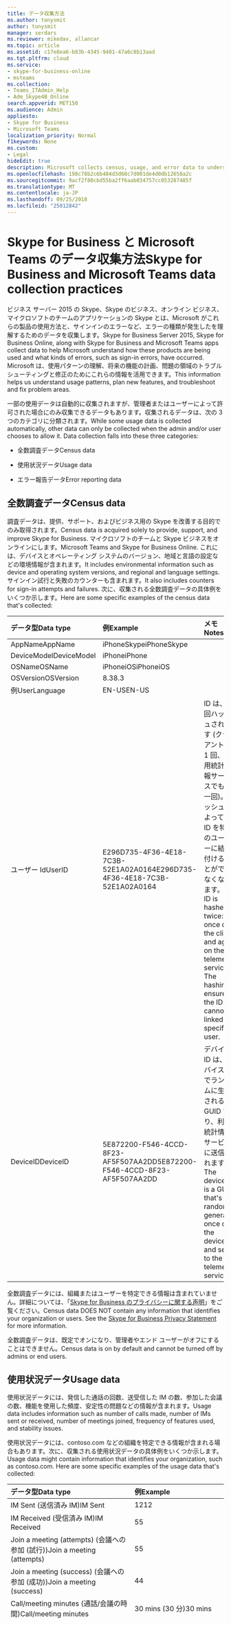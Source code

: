 ```yaml
---
title: データ収集方法
ms.author: tonysmit
author: tonysmit
manager: serdars
ms.reviewer: mikedav, allancar
ms.topic: article
ms.assetid: c17e8ea6-b83b-4345-9401-47a6c8b13aad
ms.tgt.pltfrm: cloud
ms.service:
- skype-for-business-online
- msteams
ms.collection:
- Teams_ITAdmin_Help
- Adm_Skype4B_Online
search.appverid: MET150
ms.audience: Admin
appliesto:
- Skype for Business
- Microsoft Teams
localization_priority: Normal
f1keywords: None
ms.custom:
- Legal
hideEdit: true
description: Microsoft collects census, usage, and error data to understand how Skype for Business is being used and where users encounter problems. The data is used to plan product improvements.
ms.openlocfilehash: 198c78b2c6b484d3d68c7d001de4d0db12658a2c
ms.sourcegitcommit: 9acf2f80cbd55ba2ff6aab034757cc053287485f
ms.translationtype: MT
ms.contentlocale: ja-JP
ms.lasthandoff: 09/25/2018
ms.locfileid: "25012842"
---
```

# <a name="skype-for-business-and-microsoft-teams-data-collection-practices"></a><span data-ttu-id="bf50a-104">Skype for Business と Microsoft Teams のデータ収集方法</span><span class="sxs-lookup"><span data-stu-id="bf50a-104">Skype for Business and Microsoft Teams data collection practices</span></span>

<span data-ttu-id="bf50a-105">ビジネス サーバー 2015 の Skype、Skype のビジネス、オンライン ビジネス、マイクロソフトのチームのアプリケーションの Skype とは、Microsoft がこれらの製品の使用方法と、サインインのエラーなど、エラーの種類が発生したを理解するためのデータを収集します。</span><span class="sxs-lookup"><span data-stu-id="bf50a-105">Skype for Business Server 2015, Skype for Business Online, along with Skype for Business and Microsoft Teams apps collect data to help Microsoft understand how these products are being used and what kinds of errors, such as sign-in errors, have occurred.</span></span> <span data-ttu-id="bf50a-106">Microsoft は、使用パターンの理解、将来の機能の計画、問題の領域のトラブルシューティングと修正のためにこれらの情報を活用できます。</span><span class="sxs-lookup"><span data-stu-id="bf50a-106">This information helps us understand usage patterns, plan new features, and troubleshoot and fix problem areas.</span></span>

<span data-ttu-id="bf50a-p103">一部の使用データは自動的に収集されますが、管理者またはユーザーによって許可された場合にのみ収集できるデータもあります。収集されるデータは、次の 3 つのカテゴリに分類されます。</span><span class="sxs-lookup"><span data-stu-id="bf50a-p103">While some usage data is collected automatically, other data can only be collected when the admin and/or user chooses to allow it. Data collection falls into these three categories:</span></span>

- <span data-ttu-id="bf50a-109">全数調査データ</span><span class="sxs-lookup"><span data-stu-id="bf50a-109">Census data</span></span>

- <span data-ttu-id="bf50a-110">使用状況データ</span><span class="sxs-lookup"><span data-stu-id="bf50a-110">Usage data</span></span>

- <span data-ttu-id="bf50a-111">エラー報告データ</span><span class="sxs-lookup"><span data-stu-id="bf50a-111">Error reporting data</span></span>

## <a name="census-data"></a><span data-ttu-id="bf50a-112">全数調査データ</span><span class="sxs-lookup"><span data-stu-id="bf50a-112">Census data</span></span>

<span data-ttu-id="bf50a-113">調査データは、提供、サポート、およびビジネス用の Skype を改善する目的でのみ取得されます。</span><span class="sxs-lookup"><span data-stu-id="bf50a-113">Census data is acquired solely to provide, support, and improve Skype for Business.</span></span> <span data-ttu-id="bf50a-114">マイクロソフトのチームと Skype ビジネスをオンラインにします。</span><span class="sxs-lookup"><span data-stu-id="bf50a-114">Microsoft Teams and Skype for Business Online.</span></span> <span data-ttu-id="bf50a-115">これには、デバイスとオペレーティング システムのバージョン、地域と言語の設定などの環境情報が含まれます。</span><span class="sxs-lookup"><span data-stu-id="bf50a-115">It includes environmental information such as device and operating system versions, and regional and language settings.</span></span> <span data-ttu-id="bf50a-116">サインイン試行と失敗のカウンターも含まれます。</span><span class="sxs-lookup"><span data-stu-id="bf50a-116">It also includes counters for sign-in attempts and failures.</span></span> <span data-ttu-id="bf50a-117">次に、収集される全数調査データの具体例をいくつか示します。</span><span class="sxs-lookup"><span data-stu-id="bf50a-117">Here are some specific examples of the census data that's collected:</span></span>

|<span data-ttu-id="bf50a-118">**データ型**</span><span class="sxs-lookup"><span data-stu-id="bf50a-118">**Data type**</span></span>|<span data-ttu-id="bf50a-119">**例**</span><span class="sxs-lookup"><span data-stu-id="bf50a-119">**Example**</span></span>|<span data-ttu-id="bf50a-120">**メモ**</span><span class="sxs-lookup"><span data-stu-id="bf50a-120">**Notes**</span></span>|
|:-----|:-----|:-----|
|<span data-ttu-id="bf50a-121">AppName</span><span class="sxs-lookup"><span data-stu-id="bf50a-121">AppName</span></span>  <br/> |<span data-ttu-id="bf50a-122">iPhoneSkype</span><span class="sxs-lookup"><span data-stu-id="bf50a-122">iPhoneSkype</span></span>  <br/> ||
|<span data-ttu-id="bf50a-123">DeviceModel</span><span class="sxs-lookup"><span data-stu-id="bf50a-123">DeviceModel</span></span>  <br/> |<span data-ttu-id="bf50a-124">iPhone</span><span class="sxs-lookup"><span data-stu-id="bf50a-124">iPhone</span></span>  <br/> ||
|<span data-ttu-id="bf50a-125">OSName</span><span class="sxs-lookup"><span data-stu-id="bf50a-125">OSName</span></span>  <br/> |<span data-ttu-id="bf50a-126">iPhoneiOS</span><span class="sxs-lookup"><span data-stu-id="bf50a-126">iPhoneiOS</span></span>  <br/> ||
|<span data-ttu-id="bf50a-127">OSVersion</span><span class="sxs-lookup"><span data-stu-id="bf50a-127">OSVersion</span></span>  <br/> |<span data-ttu-id="bf50a-128">8.3</span><span class="sxs-lookup"><span data-stu-id="bf50a-128">8.3</span></span>  <br/> ||
|<span data-ttu-id="bf50a-129">例</span><span class="sxs-lookup"><span data-stu-id="bf50a-129">UserLanguage</span></span>  <br/> |<span data-ttu-id="bf50a-130">EN-US</span><span class="sxs-lookup"><span data-stu-id="bf50a-130">EN-US</span></span>  <br/> ||
|<span data-ttu-id="bf50a-131">ユーザー Id</span><span class="sxs-lookup"><span data-stu-id="bf50a-131">UserID</span></span>  <br/> |<span data-ttu-id="bf50a-132">E296D735-4F36-4E18-7C3B-52E1A02A0164</span><span class="sxs-lookup"><span data-stu-id="bf50a-132">E296D735-4F36-4E18-7C3B-52E1A02A0164</span></span>  <br/> |<span data-ttu-id="bf50a-p105">ID は、2 回ハッシュされます (クライアントで 1 回、利用統計情報サービスでもう一回)。ハッシュによって、ID を特定のユーザーに結び付けることができなくなります。</span><span class="sxs-lookup"><span data-stu-id="bf50a-p105">The ID is hashed twice: once on the client and again on the telemetry service. The hashing ensures the ID cannot be linked to a specific user.</span></span>  <br/> |
|<span data-ttu-id="bf50a-135">DeviceID</span><span class="sxs-lookup"><span data-stu-id="bf50a-135">DeviceID</span></span>  <br/> |<span data-ttu-id="bf50a-136">5E872200-F546-4CCD-8F23-AF5F507AA2DD</span><span class="sxs-lookup"><span data-stu-id="bf50a-136">5E872200-F546-4CCD-8F23-AF5F507AA2DD</span></span>  <br/> |<span data-ttu-id="bf50a-137">デバイス ID は、デバイス上でランダムに生成される GUID であり、利用統計情報サービスに送信されます。</span><span class="sxs-lookup"><span data-stu-id="bf50a-137">The device ID is a GUID that's randomly generated once on the device and sent to the telemetry service.</span></span>  <br/> |

<span data-ttu-id="bf50a-p106">全数調査データには、組織またはユーザーを特定できる情報は含まれていません。詳細については、「[Skype for Business のプライバシーに関する声明](https://www.microsoft.com/privacystatement/SkypeforBusiness/Default.aspx)」をご覧ください。</span><span class="sxs-lookup"><span data-stu-id="bf50a-p106">Census data DOES NOT contain any information that identifies your organization or users. See the [Skype for Business Privacy Statement](https://www.microsoft.com/privacystatement/SkypeforBusiness/Default.aspx) for more information.</span></span>

<span data-ttu-id="bf50a-140">全数調査データは、既定でオンになり、管理者やエンド ユーザーがオフにすることはできません。</span><span class="sxs-lookup"><span data-stu-id="bf50a-140">Census data is on by default and cannot be turned off by admins or end users.</span></span>

## <a name="usage-data"></a><span data-ttu-id="bf50a-141">使用状況データ</span><span class="sxs-lookup"><span data-stu-id="bf50a-141">Usage data</span></span>

<span data-ttu-id="bf50a-142">使用状況データには、発信した通話の回数、送受信した IM の数、参加した会議の数、機能を使用した頻度、安定性の問題などの情報が含まれます。</span><span class="sxs-lookup"><span data-stu-id="bf50a-142">Usage data includes information such as number of calls made, number of IMs sent or received, number of meetings joined, frequency of features used, and stability issues.</span></span>

<span data-ttu-id="bf50a-p107">使用状況データには、contoso.com などの組織を特定できる情報が含まれる場合もあります。次に、収集される使用状況データの具体例をいくつか示します。</span><span class="sxs-lookup"><span data-stu-id="bf50a-p107">Usage data might contain information that identifies your organization, such as contoso.com. Here are some specific examples of the usage data that's collected:</span></span>

|<span data-ttu-id="bf50a-145">**データ型**</span><span class="sxs-lookup"><span data-stu-id="bf50a-145">**Data type**</span></span>|<span data-ttu-id="bf50a-146">**例**</span><span class="sxs-lookup"><span data-stu-id="bf50a-146">**Example**</span></span>|<span data-ttu-id="bf50a-147">**メモ**</span><span class="sxs-lookup"><span data-stu-id="bf50a-147">**Notes**</span></span>|
|:-----|:-----|:-----|
|<span data-ttu-id="bf50a-148">IM Sent (送信済み IM)</span><span class="sxs-lookup"><span data-stu-id="bf50a-148">IM Sent</span></span>  <br/> |<span data-ttu-id="bf50a-149">12</span><span class="sxs-lookup"><span data-stu-id="bf50a-149">12</span></span>  <br/> ||
|<span data-ttu-id="bf50a-150">IM Received (受信済み IM)</span><span class="sxs-lookup"><span data-stu-id="bf50a-150">IM Received</span></span>  <br/> |<span data-ttu-id="bf50a-151">5</span><span class="sxs-lookup"><span data-stu-id="bf50a-151">5</span></span>  <br/> ||
|<span data-ttu-id="bf50a-152">Join a meeting (attempts) (会議への参加 (試行))</span><span class="sxs-lookup"><span data-stu-id="bf50a-152">Join a meeting (attempts)</span></span>  <br/> |<span data-ttu-id="bf50a-153">5</span><span class="sxs-lookup"><span data-stu-id="bf50a-153">5</span></span>  <br/> ||
|<span data-ttu-id="bf50a-154">Join a meeting (success) (会議への参加 (成功))</span><span class="sxs-lookup"><span data-stu-id="bf50a-154">Join a meeting (success)</span></span>  <br/> |<span data-ttu-id="bf50a-155">4</span><span class="sxs-lookup"><span data-stu-id="bf50a-155">4</span></span>  <br/> ||
|<span data-ttu-id="bf50a-156">Call/meeting minutes (通話/会議の時間)</span><span class="sxs-lookup"><span data-stu-id="bf50a-156">Call/meeting minutes</span></span>  <br/> |<span data-ttu-id="bf50a-157">30 mins (30 分)</span><span class="sxs-lookup"><span data-stu-id="bf50a-157">30 mins</span></span>  <br/> ||
|<span data-ttu-id="bf50a-158">FederationPartner</span><span class="sxs-lookup"><span data-stu-id="bf50a-158">FederationPartner</span></span>  <br/> |<span data-ttu-id="bf50a-159">Microsoft.com</span><span class="sxs-lookup"><span data-stu-id="bf50a-159">Microsoft.com</span></span>  <br/> |<span data-ttu-id="bf50a-160">これは、Office 365 に登録されている組織の名前で、テキスト形式で送信されるため暗号化されません。</span><span class="sxs-lookup"><span data-stu-id="bf50a-160">This is the name of the organization registered in Office 365 and is transmitted in cleartext, which means it's not obfuscated.</span></span>  <br/> |

<span data-ttu-id="bf50a-161">使用状況データには、ユーザーを特定できる情報は含まれていません。</span><span class="sxs-lookup"><span data-stu-id="bf50a-161">Usage data DOES NOT contain any information that identifies users.</span></span>

<span data-ttu-id="bf50a-p108">使用状況データの収集は、既定でオンになりますが、オンプレミスの管理者が、Skype for Business Server 2015 の DisableAutomaticSendTracing グループ ポリシー設定を使用してオフにすることができます。この設定をオフにすると、組織のすべてのユーザーが影響を受けます。「[Skype for Business Server 2015 でのクライアント ブートストラップ ポリシーの構成](https://technet.microsoft.com/library/gg425941.aspx)」を参照してください。</span><span class="sxs-lookup"><span data-stu-id="bf50a-p108">Usage data collection is on by default, but on-premises admins can turn it off using the DisableAutomaticSendTracing Group Policy setting on Skype for Business Server 2015. Turning this setting off affects all users in the organization. See [Configure client bootstrapping policies in Skype for Business Server 2015](https://technet.microsoft.com/library/gg425941.aspx) for more information.</span></span>

<span data-ttu-id="bf50a-165">エンド ユーザーは使用状況データの収集のオンとオフを切り替えることはできません。</span><span class="sxs-lookup"><span data-stu-id="bf50a-165">End users cannot turn usage data collection on or off.</span></span>

<span data-ttu-id="bf50a-166">Skype 会議アプリと Join Launcher Web ページでは、利用統計情報は次のポリシーによって制御されます。</span><span class="sxs-lookup"><span data-stu-id="bf50a-166">For Skype Meetings App and the join launcher web pages, the way to control telemetry is through this policy:</span></span>

`Set-CsWebServiceConfiguration -MeetingUxEnableTelemetry $True`

<span data-ttu-id="bf50a-p109">このポリシーの既定値は False であるため、利用統計情報は既定では収集されません。この設定はプールごとに行われ、Skype 会議アプリを使用してそのサーバーでホストされる会議に接続するすべてのユーザーを制御します。</span><span class="sxs-lookup"><span data-stu-id="bf50a-p109">This policy defaults to false, so telemetry collection is off by default. This setting is per-pool and controls all users who connect with Skype Meetings App to a meeting hosted on that server.</span></span>

## <a name="error-reporting-data"></a><span data-ttu-id="bf50a-169">エラー報告データ</span><span class="sxs-lookup"><span data-stu-id="bf50a-169">Error reporting data</span></span>

<span data-ttu-id="bf50a-p110">エラー報告データには、パフォーマンスと信頼性、デバイスの構成、ネットワーク接続の品質、エラー コード、エラー ログ、例外などの情報が含まれることがあります。次に、収集されるエラー報告データの具体例をいくつか示します。</span><span class="sxs-lookup"><span data-stu-id="bf50a-p110">Error reporting data can include information about performance and reliability, device configuration, network connection quality, error codes, error logs, and exceptions. Here are some specific examples of error reporting data that's collected:</span></span>

|<span data-ttu-id="bf50a-172">**データ型**</span><span class="sxs-lookup"><span data-stu-id="bf50a-172">**Data type**</span></span>|<span data-ttu-id="bf50a-173">**例**</span><span class="sxs-lookup"><span data-stu-id="bf50a-173">**Example**</span></span>|<span data-ttu-id="bf50a-174">**メモ**</span><span class="sxs-lookup"><span data-stu-id="bf50a-174">**Notes**</span></span>|
|:-----|:-----|:-----|
|<span data-ttu-id="bf50a-175">Message direction (メッセージの方向)</span><span class="sxs-lookup"><span data-stu-id="bf50a-175">Message direction</span></span>  <br/> |<span data-ttu-id="bf50a-176">Incoming (受信)</span><span class="sxs-lookup"><span data-stu-id="bf50a-176">Incoming</span></span>  <br/> ||
|<span data-ttu-id="bf50a-177">Conversation state (会話の状態)</span><span class="sxs-lookup"><span data-stu-id="bf50a-177">Conversation state</span></span>  <br/> |<span data-ttu-id="bf50a-178">Idle (アイドル)</span><span class="sxs-lookup"><span data-stu-id="bf50a-178">Idle</span></span>  <br/> ||
|<span data-ttu-id="bf50a-179">Conversation thread ID (会話スレッド ID)</span><span class="sxs-lookup"><span data-stu-id="bf50a-179">Conversation thread ID</span></span>  <br/> |<span data-ttu-id="bf50a-180">AdDO8hsJqilU93hQHC3OZaPR2saEA = =</span><span class="sxs-lookup"><span data-stu-id="bf50a-180">AdDO8hsJqilU93hQHC3OZaPR2saEA==</span></span>  <br/> ||
|<span data-ttu-id="bf50a-181">ユーザー Id</span><span class="sxs-lookup"><span data-stu-id="bf50a-181">UserID</span></span>  <br/> |<span data-ttu-id="bf50a-182">amosmarble</span><span class="sxs-lookup"><span data-stu-id="bf50a-182">amosmarble</span></span> <br/> |<span data-ttu-id="bf50a-183">この ID はテキスト形式で送信され、利用統計情報サービスでハッシュされてから保存されます。</span><span class="sxs-lookup"><span data-stu-id="bf50a-183">The ID is sent in cleartext , which the telemetry service hashes before storing it</span></span>  <br/> |

<span data-ttu-id="bf50a-p111">エラー報告データには、ユーザーの IP アドレスや SIP URI (Session Initiation Protocol Uniform Resource Identifier) などの個人を特定できる情報が含まれる場合もあります。収集されるデータの詳細な説明については、「[Skype for Business のプライバシーに関する声明](https://www.microsoft.com/privacystatement/SkypeforBusiness/Default.aspx)」を参照してください。</span><span class="sxs-lookup"><span data-stu-id="bf50a-p111">Error reporting data may also contain personally identifiable information such as the user's IP address and Session Initiation Protocol Uniform Resource Identifier (SIP URI). See the [Skype for Business Privacy Statement](https://www.microsoft.com/privacystatement/SkypeforBusiness/Default.aspx) for a detailed explanation of what's collected.</span></span>

<span data-ttu-id="bf50a-186">エラー報告には次の 2 つが必要です。</span><span class="sxs-lookup"><span data-stu-id="bf50a-186">Error reporting requires two things:</span></span>

- <span data-ttu-id="bf50a-187">サーバー上またはテナント管理センター (これが既定の状態です) で、DisableAutomaticSendTracing のグループ ポリシーの設定は False に設定します。</span><span class="sxs-lookup"><span data-stu-id="bf50a-187">The DisableAutomaticSendTracing Group Policy setting is set to False on the server or in the tenant admin center (this is the default state).</span></span> <span data-ttu-id="bf50a-188">詳細については、「[Skype for Business Server 2015 でのクライアント ブートストラップ ポリシーの構成](https://technet.microsoft.com/library/gg425941.aspx)」を参照してください。</span><span class="sxs-lookup"><span data-stu-id="bf50a-188">See [Configure client bootstrapping policies in Skype for Business Server 2015](https://technet.microsoft.com/library/gg425941.aspx) for more information.</span></span>
    
- <span data-ttu-id="bf50a-189">エンド ・ ユーザーが、[全般] タブから個別にオプトイン (歯車のアイコンをクリックして![歯車アイコン](media/70f1b43f-16d6-4172-9139-71d845c4ed5c.png)し、表示される [**全般**] タブで**オプション**] ダイアログ ボックスを開きます) ビジネス クライアント用の Skype にします。</span><span class="sxs-lookup"><span data-stu-id="bf50a-189">End users individually opt in from the General tab (click the gear icon ![Gear icon](media/70f1b43f-16d6-4172-9139-71d845c4ed5c.png) and then the **Options** dialog opens with the **General** tab displayed) in the Skype for Business client.</span></span>
    
 
![Skype for Business data collection checkbox in the Options > General dialog](media/68bc8f77-deaa-478c-9977-a5259b88df3e.png)
  
<span data-ttu-id="bf50a-p113">Skype 会議アプリでは、MeetingUxEnableTelemetry によってエラー報告も制御されます。ただし、Windows のクラッシュに関しては Watson 設定によってクラッシュ情報のアップロードが制御されます。Skype 会議アプリには、デスクトップ クライアントのダイアログ ボックスのようにユーザー設定はありません。</span><span class="sxs-lookup"><span data-stu-id="bf50a-p113">For Skype Meetings App, the MeetingUxEnableTelemetry also controls error reporting, although for crashes on Windows, the Watson settings control uploading crash info. There is no user setting for Skype Meetings App like you see in the desktop client dialog box.</span></span>

<span data-ttu-id="bf50a-193">詳細については、「[Skype for Business の全般オプションを設定する](https://support.office.com/article/e1a46d3e-dcea-437a-ba7b-6d442a40f439)」を参照してください。</span><span class="sxs-lookup"><span data-stu-id="bf50a-193">See [Set General options in Skype for Business](https://support.office.com/article/e1a46d3e-dcea-437a-ba7b-6d442a40f439) for more information.</span></span>

<span data-ttu-id="bf50a-194">「 [Skype for Business Online 向けにネットワークをセットアップする](https://support.office.com/article/81fa5e16-418d-4698-a5f0-e666211c5c66)」を参照してネットワークをセットアップできます。</span><span class="sxs-lookup"><span data-stu-id="bf50a-194">You can see [Set up your network for Skype for Business Online](https://support.office.com/article/81fa5e16-418d-4698-a5f0-e666211c5c66) to set up your network.</span></span>

<span data-ttu-id="bf50a-195">中国の 21Vianet によって運営されている Office 365 を使用している場合は、「[Set up your network for Lync Online](https://support.office.com/article/d21f89b0-3afc-432e-b735-036b2432fdbf)」を参照してください。</span><span class="sxs-lookup"><span data-stu-id="bf50a-195">If you are using Office 365 operated by 21Vianet in China, see [Set up your network for Skype for Business Online operated by 21Vianet](https://support.office.com/article/d21f89b0-3afc-432e-b735-036b2432fdbf).</span></span>

## <a name="related-topics"></a><span data-ttu-id="bf50a-196">関連トピック</span><span class="sxs-lookup"><span data-stu-id="bf50a-196">Related topics</span></span>
[<span data-ttu-id="bf50a-197">カスタマー エクスペリエンス向上プログラム</span><span class="sxs-lookup"><span data-stu-id="bf50a-197">Customer Experience Improvement Program</span></span>](https://www.microsoft.com/products/ceip/default.mspx)

[<span data-ttu-id="bf50a-198">国および地域ごとの電話会議および通話プランの利用可能性</span><span class="sxs-lookup"><span data-stu-id="bf50a-198">Country and region availability for Audio Conferencing and Calling Plans</span></span>](country-and-region-availability-for-audio-conferencing-and-calling-plans/country-and-region-availability-for-audio-conferencing-and-calling-plans.md)

